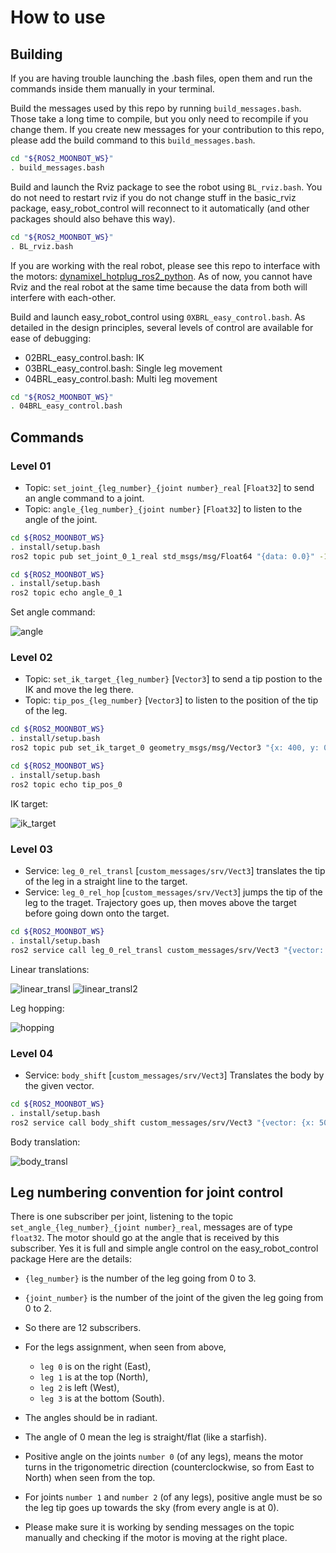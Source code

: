# How to use

## Building

If you are having trouble launching the .bash files, open them and run the commands inside them manually in your terminal.

Build the messages used by this repo by running `build_messages.bash`. Those take a long time to compile, but you only need to recompile if you change them.
If you create new messages for your contribution to this repo, please add the build command to this `build_messages.bash`.

```bash
cd "${ROS2_MOONBOT_WS}" 
. build_messages.bash
```

Build and launch the Rviz package to see the robot using `BL_rviz.bash`. You do not need to restart rviz if you do not change stuff in the basic_rviz package, easy_robot_control will reconnect to it automatically (and other packages should also behave this way).

```bash
cd "${ROS2_MOONBOT_WS}" 
. BL_rviz.bash
```

If you are working with the real robot, please see this repo to interface with the motors: [dynamixel_hotplug_ros2_python](https://github.com/hubble14567/dynamixel_hotplug_ros2_python). As of now, you cannot have Rviz and the real robot at the same time because the data from both will interfere with each-other.

Build and launch easy_robot_control using `0XBRL_easy_control.bash`. As detailed in the design principles, several levels of control are available for ease of debugging:
- 02BRL_easy_control.bash: IK 
- 03BRL_easy_control.bash: Single leg movement
- 04BRL_easy_control.bash: Multi leg movement

```bash
cd "${ROS2_MOONBOT_WS}" 
. 04BRL_easy_control.bash
```

## Commands

### Level 01

- Topic: `set_joint_{leg_number}_{joint number}_real` [`Float32`] to send an angle command to a joint.
- Topic: `angle_{leg_number}_{joint number}` [`Float32`] to listen to the angle of the joint.

```bash
cd ${ROS2_MOONBOT_WS}
. install/setup.bash
ros2 topic pub set_joint_0_1_real std_msgs/msg/Float64 "{data: 0.0}" -1
```

```bash
cd ${ROS2_MOONBOT_WS}
. install/setup.bash
ros2 topic echo angle_0_1
```

Set angle command:

![angle](https://github.com/Space-Robotics-Laboratory/moonbot_software/assets/70491689/183d3cb1-420e-4da9-a490-9b98621b79a5)


### Level 02

- Topic: `set_ik_target_{leg_number}` [`Vector3`] to send a tip postion to the IK and move the leg there.
- Topic: `tip_pos_{leg_number}` [`Vector3`] to listen to the position of the tip of the leg.

```bash
cd ${ROS2_MOONBOT_WS}
. install/setup.bash
ros2 topic pub set_ik_target_0 geometry_msgs/msg/Vector3 "{x: 400, y: 0, z: -100}" -1
```

```bash
cd ${ROS2_MOONBOT_WS}
. install/setup.bash
ros2 topic echo tip_pos_0
```

IK target:

![ik_target](https://github.com/Space-Robotics-Laboratory/moonbot_software/assets/70491689/669b9239-099e-4af0-a420-506093914845)


### Level 03

- Service: `leg_0_rel_transl` [`custom_messages/srv/Vect3`] translates the tip of the leg in a straight line to the target.
- Service: `leg_0_rel_hop` [`custom_messages/srv/Vect3`] jumps the tip of the leg to the traget. Trajectory goes up, then moves above the target before going down onto the target.

```bash
cd ${ROS2_MOONBOT_WS}
. install/setup.bash
ros2 service call leg_0_rel_transl custom_messages/srv/Vect3 "{vector: {x: 400, y: 0, z: -100}}"
```
Linear translations:

![linear_transl](https://github.com/Space-Robotics-Laboratory/moonbot_software/assets/70491689/fd651f9c-3635-4757-a612-c663f727635e)
![linear_transl2](https://github.com/Space-Robotics-Laboratory/moonbot_software/assets/70491689/e7e17a1d-5f11-4bc3-b8ca-049189c212f7)

Leg hopping:

![hopping](https://github.com/Space-Robotics-Laboratory/moonbot_software/assets/70491689/53dca6dc-381f-4ea3-8e5e-65317960c45c)


### Level 04

- Service: `body_shift` [`custom_messages/srv/Vect3`] Translates the body by the given vector.


```bash
cd ${ROS2_MOONBOT_WS}
. install/setup.bash
ros2 service call body_shift custom_messages/srv/Vect3 "{vector: {x: 50, y: 50, z: 0}}"
```

Body translation:

![body_transl](https://github.com/Space-Robotics-Laboratory/moonbot_software/assets/70491689/8f74a0f2-4a54-4997-bcdc-a1e6e6634cfc)

## Leg numbering convention for joint control

There is one subscriber per joint, listening to the topic `set_angle_{leg_number}_{joint number}_real`, 
messages are of type `float32`. The motor should go at the angle that is received by this subscriber. 
Yes it is full and simple angle control on the easy_robot_control package Here are the details:
- `{leg_number}` is the number of the leg going from 0 to 3.
- `{joint_number}` is the number of the joint of the given the leg going from 0 to 2.
- So there are 12 subscribers.

- For the legs assignment, when seen from above, 
  - `leg 0` is on the right (East), 
  - `leg 1` is at the top (North),
  - `leg 2` is left (West), 
  - `leg 3` is at the bottom (South).

- The angles should be in radiant.

- The angle of 0 mean the leg is straight/flat (like a starfish).

- Positive angle on the joints `number 0` (of any legs), means the motor turns in the trigonometric direction 
(counterclockwise, so from East to North) when seen from the top.
- For joints `number 1` and `number 2` (of any legs), positive angle must be so the leg tip goes up towards the sky (from every angle is at 0).

- Please make sure it is working by sending messages on the topic manually and checking if the motor is moving at the right place.

